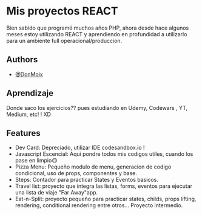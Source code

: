 # Mis proyectos REACT

Bien sabido que programé muchos años PHP, ahora desde hace algunos meses estoy utilizando REACT y aprendiendo en profundidad a utilizarlo para un ambiente full operacional/produccion.

## Authors

- [@DonMoix](https://www.github.com/m01x)

## Aprendizaje

Donde saco los ejercicios?? pues estudiando en Udemy, Codewars , YT, Medium, etc! ! XD

## Features

- Dev Card: Depreciado, utilizar IDE codesandbox.io !
- Javascript Escencial: Aqui pondre todos mis codigos utiles, cuando los pase en limpio😥
- Pizza Menu: Pequeño modulo de menu, generacion de codigo condicional, uso de props, componentes y base.
- Steps: Contador para practicar States y Eventos basicos.
- Travel list: proyecto que integra las listas, forms, eventos para ejecutar una lista de viaje "Far Away"app.
- Eat-n-Split: proyecto pequeño para practicar states, childs, props lifting, rendering, conditional rendering entre otros... Proyecto intermedio.

